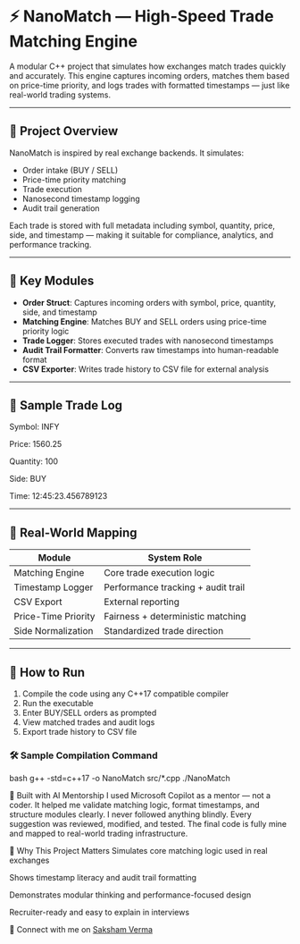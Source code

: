 # ⚡ NanoMatch — High-Speed Trade Matching Engine

A modular C++ project that simulates how exchanges match trades quickly and accurately. This engine captures incoming orders, matches them based on price-time priority, and logs trades with formatted timestamps — just like real-world trading systems.

---

## 📌 Project Overview

NanoMatch is inspired by real exchange backends. It simulates:

- Order intake (BUY / SELL)
- Price-time priority matching
- Trade execution
- Nanosecond timestamp logging
- Audit trail generation

Each trade is stored with full metadata including symbol, quantity, price, side, and timestamp — making it suitable for compliance, analytics, and performance tracking.

---

## 🧩 Key Modules

- **Order Struct**: Captures incoming orders with symbol, price, quantity, side, and timestamp  
- **Matching Engine**: Matches BUY and SELL orders using price-time priority logic  
- **Trade Logger**: Stores executed trades with nanosecond timestamps  
- **Audit Trail Formatter**: Converts raw timestamps into human-readable format  
- **CSV Exporter**: Writes trade history to CSV file for external analysis

---

## 🧪 Sample Trade Log

Symbol: INFY 

Price: 1560.25 

Quantity: 100 

Side: BUY 

Time: 12:45:23.456789123


---

## 🧠 Real-World Mapping

| Module | System Role |
|--------|--------------|
| Matching Engine | Core trade execution logic |
| Timestamp Logger | Performance tracking + audit trail |
| CSV Export | External reporting |
| Price-Time Priority | Fairness + deterministic matching |
| Side Normalization | Standardized trade direction |

---

## 🚀 How to Run

1. Compile the code using any C++17 compatible compiler  
2. Run the executable  
3. Enter BUY/SELL orders as prompted  
4. View matched trades and audit logs  
5. Export trade history to CSV file

### 🛠 Sample Compilation Command

bash
g++ -std=c++17 -o NanoMatch src/*.cpp
./NanoMatch


🤖 Built with AI Mentorship
I used Microsoft Copilot as a mentor — not a coder. It helped me validate matching logic, format timestamps, and structure modules clearly. I never followed anything blindly. Every suggestion was reviewed, modified, and tested. The final code is fully mine and mapped to real-world trading infrastructure.

🧠 Why This Project Matters
Simulates core matching logic used in real exchanges

Shows timestamp literacy and audit trail formatting

Demonstrates modular thinking and performance-focused design

Recruiter-ready and easy to explain in interviews


📇 Connect with me on [Saksham Verma](https://www.linkedin.com/in/saksham-verma-302271285/)  
